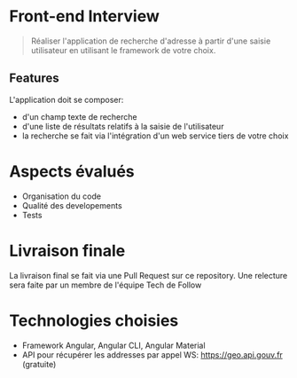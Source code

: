 # Front-end Interview

> Réaliser l'application de recherche d'adresse à partir d'une saisie utilisateur en utilisant le framework de votre choix.

## Features

L'application doit se composer:
- d'un champ texte de recherche
- d'une liste de résultats relatifs à la saisie de l'utilisateur
- la recherche se fait via l'intégration d'un web service tiers de votre choix

# Aspects évalués

- Organisation du code
- Qualité des developements
- Tests

# Livraison finale

La livraison final se fait via une Pull Request sur ce repository. Une relecture sera faite par un membre de l'équipe Tech de Follow


# Technologies choisies

- Framework Angular, Angular CLI, Angular Material
- API pour récupérer les addresses par appel WS: https://geo.api.gouv.fr (gratuite)
